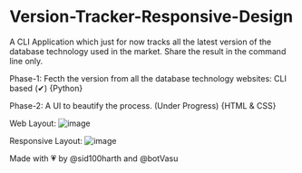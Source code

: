 # Version-Tracker-Responsive-Design

A CLI Application which just for now tracks all the latest version of the database technology used in the market. Share the result in the command line only.

Phase-1: Fecth the version from all the database technology websites: CLI based (✔) {Python}

Phase-2: A UI to beautify the process. (Under Progress) {HTML & CSS}

Web Layout:
![image](https://user-images.githubusercontent.com/83164321/175918879-855a18eb-357b-4212-ba54-37ed829e4116.png)

Responsive Layout:
![image](https://user-images.githubusercontent.com/83164321/175920091-3b2b52df-a3aa-4b3c-80dc-2fc5727aca00.png)





Made with 💗 by @sid100harth and @botVasu
